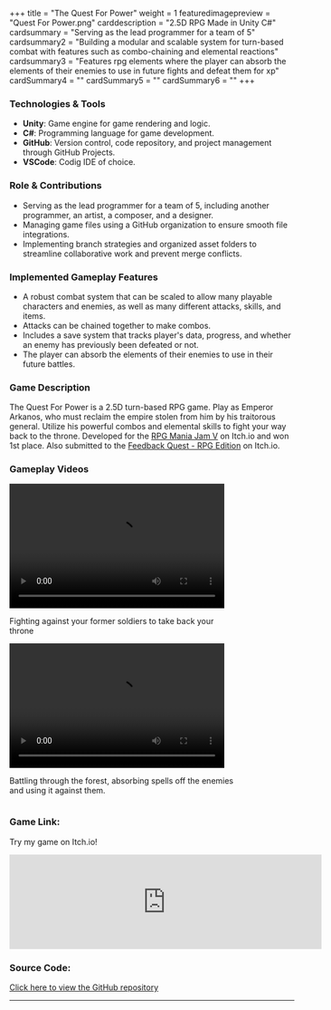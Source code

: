 +++
title = "The Quest For Power"
weight = 1
featuredimagepreview = "Quest For Power.png"
carddescription = "2.5D RPG Made in Unity C#"
cardsummary = "Serving as the lead programmer for a team of 5"
cardsummary2 = "Building a modular and scalable system for turn-based combat with features such as combo-chaining and elemental reactions"
cardsummary3 = "Features rpg elements where the player can absorb the elements of their enemies to use in future fights and defeat them for xp"
cardSummary4 = ""
cardSummary5 = ""
cardSummary6 = ""
+++

### Technologies & Tools

- **Unity**: Game engine for game rendering and logic.
- **C#**: Programming language for game development.
- **GitHub**: Version control, code repository, and project management through GitHub Projects.
- **VSCode**: Codig IDE of choice.

### Role & Contributions

- Serving as the lead programmer for a team of 5, including another programmer, an artist, a composer, and a designer.
- Managing game files using a GitHub organization to ensure smooth file integrations.
- Implementing branch strategies and organized asset folders to streamline collaborative work and prevent merge conflicts.

### Implemented Gameplay Features

- A robust combat system that can be scaled to allow many playable characters and enemies, as well as many different attacks, skills, and items.
- Attacks can be chained together to make combos.
- Includes a save system that tracks player's data, progress, and whether an enemy has previously been defeated or not.
- The player can absorb the elements of their enemies to use in their future battles.

### Game Description

The Quest For Power is a 2.5D turn-based RPG game. Play as Emperor Arkanos, who must reclaim the empire stolen from him by his traitorous general. Utilize his powerful combos and elemental skills to fight your way back to the throne. Developed for the [RPG Mania Jam V](https://itch.io/jam/rpg-mania-v) on Itch.io and won 1st place. Also submitted to the [Feedback Quest - RPG Edition](https://itch.io/jam/feedback-quest-rpg) on Itch.io.

### Gameplay Videos

<div style="margin-right: 40px; display: inline-block; vertical-align: top;">
<video width="380" height="220" controls>
  <source src="/video/Quest%20For%20Power/Throne%20Fight.mp4" type="video/mp4">
  Your browser does not support the video tag.
</video>
<p style="width: 400px; word-wrap: break-word;">Fighting against your former soldiers to take back your throne</p>
</div>

<div style="display: inline-block; vertical-align: top;">
<video width="380" height="220" controls>
  <source src="/video/Quest%20For%20Power/Wilds%20Mechanics.mp4" type="video/mp4">
  Your browser does not support the video tag.
</video>
<p style="width: 400px; word-wrap: break-word;">Battling through the forest, absorbing spells off the enemies and using it against them.</p>
</div>

<!-- ### Lessons Learned

- As a lead programmer, it's important to make sure everyone is consistently on the same page from the beginning, otherwise it gets harder to coordinate tasks.
- Deadlines need to be set throughout the development process to ensure most of the work isn't being done at the end.
- A lot of time needs to be dedicated to play testing for a game to go from functional to fun.
- It can't be assumed that the mechanics will make sense to the player just because it does to the developers. Some kind of instructions/tutorial is necessary.

### Future Plans

- Do more playtesting for better difficulty balancing.
- Add a tutorial to help players know how the mechanics work.
- Once these updates are made, put it on Steam and consider expanding the game into something much bigger with the team. -->

### Game Link:

Try my game on Itch.io!

<iframe 
frameborder="0" 
src="https://itch.io/embed/2197211?linkback=true&amp;dark=true" 
width="552" 
height="167"
><a href="https://jo3y49.itch.io/the-quest-for-power"
>The Quest For Power by Jo3y49, n3ista, OneWingedDoge, Magno-M-S-Silva</a
></iframe>

### Source Code:

[Click here to view the GitHub repository](https://github.com/Game-Jam-Dev/Quest-For-Power/)

---